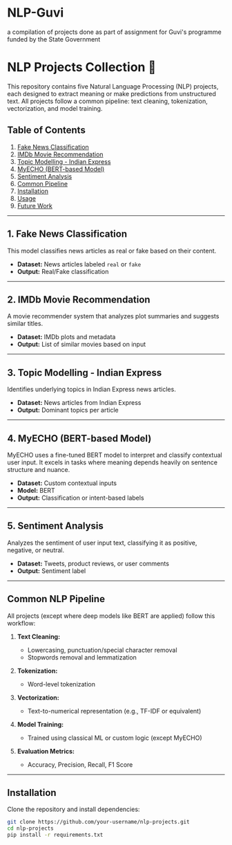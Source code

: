 # NLP-Guvi
a compilation of projects done as part of assignment for Guvi's programme funded by the State Government


# NLP Projects Collection 🚀

This repository contains five Natural Language Processing (NLP) projects, each designed to extract meaning or make predictions from unstructured text. All projects follow a common pipeline: text cleaning, tokenization, vectorization, and model training.

## Table of Contents

1. [Fake News Classification](#1-fake-news-classification)
2. [IMDb Movie Recommendation](#2-imdb-movie-recommendation)
3. [Topic Modelling - Indian Express](#3-topic-modelling---indian-express)
4. [MyECHO (BERT-based Model)](#4-myecho-bert-based-model)
5. [Sentiment Analysis](#5-sentiment-analysis)
6. [Common Pipeline](#common-nlp-pipeline)
7. [Installation](#installation)
8. [Usage](#usage)
9. [Future Work](#future-work)

---

## 1. Fake News Classification

This model classifies news articles as real or fake based on their content.

- **Dataset:** News articles labeled `real` or `fake`
- **Output:** Real/Fake classification

---

## 2. IMDb Movie Recommendation

A movie recommender system that analyzes plot summaries and suggests similar titles.

- **Dataset:** IMDb plots and metadata
- **Output:** List of similar movies based on input

---

## 3. Topic Modelling - Indian Express

Identifies underlying topics in Indian Express news articles.

- **Dataset:** News articles from Indian Express
- **Output:** Dominant topics per article

---

## 4. MyECHO (BERT-based Model)

MyECHO uses a fine-tuned BERT model to interpret and classify contextual user input. It excels in tasks where meaning depends heavily on sentence structure and nuance.

- **Dataset:** Custom contextual inputs
- **Model:** BERT
- **Output:** Classification or intent-based labels

---

## 5. Sentiment Analysis

Analyzes the sentiment of user input text, classifying it as positive, negative, or neutral.

- **Dataset:** Tweets, product reviews, or user comments
- **Output:** Sentiment label

---

## Common NLP Pipeline

All projects (except where deep models like BERT are applied) follow this workflow:

1. **Text Cleaning:**  
   - Lowercasing, punctuation/special character removal  
   - Stopwords removal and lemmatization

2. **Tokenization:**  
   - Word-level tokenization

3. **Vectorization:**  
   - Text-to-numerical representation (e.g., TF-IDF or equivalent)

4. **Model Training:**  
   - Trained using classical ML or custom logic (except MyECHO)

5. **Evaluation Metrics:**  
   - Accuracy, Precision, Recall, F1 Score

---

## Installation

Clone the repository and install dependencies:

```bash
git clone https://github.com/your-username/nlp-projects.git
cd nlp-projects
pip install -r requirements.txt
